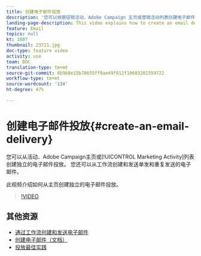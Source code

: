 ```yaml
---
title: 创建电子邮件投放
description: '您可以根据促销活动、Adobe Campaign 主页或营销活动列表创建电子邮件。您还可以根据工作流创建单一发送和重复发送的电子邮件。此视频介绍如何从主页创建电子邮件传送。 '
landing-page-description: This video explains how to create an email delivery from the homepage.
feature: Email
topics: null
kt: 1807
thumbnail: 23721.jpg
doc-type: feature video
activity: use
team: DOC
translation-type: tm+mt
source-git-commit: 8b968e15b78655ff9ae49f812f10683201559722
workflow-type: tm+mt
source-wordcount: '134'
ht-degree: 47%

---
```



# 创建电子邮件投放{#create-an-email-delivery}

您可以从活动、Adobe Campaign主页或[!UICONTROL Marketing Activity]列表创建独立的电子邮件投放。 您还可以从工作流创建和发送单发和重复发送的电子邮件。

此视频介绍如何从主页创建独立的电子邮件投放。

>[!VIDEO](https://video.tv.adobe.com/v/23721?quality=12)

## 其他资源

* [通过工作流创建和发送电子邮件](/help/communication-channels/email/create-and-send-emails-via-workflow.md)
* [创建电子邮件（文档）](https://docs.adobe.com/content/help/en/campaign-standard/using/communication-channels/email-messages/creating-an-email.html)
* [投放最佳实践](https://docs.campaign.adobe.com/doc/standard/getting_started/en/ACS_DeliveryBestPractices.html)
